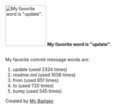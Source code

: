 <img src="https://github.com/my-badges/my-badges/blob/master/src/all-badges/favorite-word/favorite-word.png?raw=true" alt="My favorite word is &quot;update&quot;." title="My favorite word is &quot;update&quot;." width="128">
<strong>My favorite word is &quot;update&quot;.</strong>
<br><br>

My favorite commit message words are:

1. update (used 2324 times)
2. readme.md (used 1038 times)
3. from (used 851 times)
4. to (used 720 times)
5. bump (used 545 times)


Created by <a href="https://github.com/my-badges/my-badges">My Badges</a>